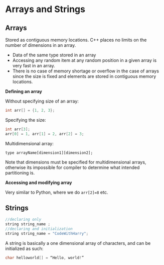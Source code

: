 # Arrays and Strings

## Arrays

Stored as contiguous memory locations. C++ places no limits on the number of dimensions in an array.

- Data of the same type stored in an array
- Accessing any random item at any random position in a given array is very fast in an array.
- There is no case of memory shortage or overflow in the case of arrays since the size is fixed and elements are stored in contiguous memory locations.

**Defining an array**

Without specifying size of an array:
```cpp
int arr[] = {1, 2, 3};
```

Specifying the size:
```cpp
int arr[3];
arr[0] = 1, arr[1] = 2, arr[2] = 3;
```

Multidimensional array:
```
type arrayName[dimension1][dimension2];
```

Note that dimensions must be specified for multidimensional arrays, otherwise its impossible for compiler to determine what intended partitioning is. 

**Accessing and modifying array**

Very similar to Python, where we do `arr[2]=8` etc.

## Strings

```cpp
//declaring only
string string_name ;
//declaring and initialization
string string_name = "CodeWithHarry";
```

A string is basically a one dimensional array of characters, and can be initialized as such:
```cpp
char helloworld[] = “Hello, world!”
```